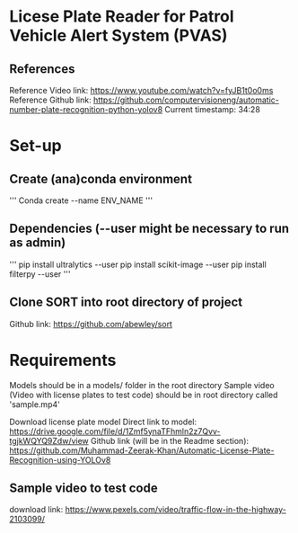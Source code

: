 # Licese Plate Reader for Patrol Vehicle Alert System (PVAS)

## References

Reference Video link: https://www.youtube.com/watch?v=fyJB1t0o0ms
Reference Github link: https://github.com/computervisioneng/automatic-number-plate-recognition-python-yolov8
Current timestamp: 34:28

# Set-up

## Create (ana)conda environment 
 '''
 Conda create --name ENV_NAME
 '''

## Dependencies (--user might be necessary to run as admin)
'''
pip install ultralytics --user
pip install scikit-image --user
pip install filterpy --user
'''

## Clone SORT into root directory of project
Github link: https://github.com/abewley/sort


# Requirements
Models should be in a models/ folder in the root directory
Sample video (Video with license plates to test code) should be in root directory called 'sample.mp4'

Download license plate model
Direct link to model: https://drive.google.com/file/d/1Zmf5ynaTFhmln2z7Qvv-tgjkWQYQ9Zdw/view
Github link (will be in the Readme section): https://github.com/Muhammad-Zeerak-Khan/Automatic-License-Plate-Recognition-using-YOLOv8

## Sample video to test code
download link: https://www.pexels.com/video/traffic-flow-in-the-highway-2103099/